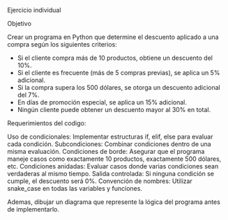 Ejercicio individual

Objetivo

Crear un programa en Python que determine el descuento aplicado a una compra según los siguientes criterios:
- Si el cliente compra más de 10 productos, obtiene un descuento del 10%.
- Si el cliente es frecuente (más de 5 compras previas), se aplica un 5% adicional.
- Si la compra supera los 500 dólares, se otorga un descuento adicional del 7%.
- En días de promoción especial, se aplica un 15% adicional.
- Ningún cliente puede obtener un descuento mayor al 30% en total.

Requerimientos del codigo:

Uso de condicionales: Implementar estructuras if, elif, else para evaluar cada condición.
Subcondiciones: Combinar condiciones dentro de una misma evaluación.
Condiciones de borde: Asegurar que el programa maneje casos como exactamente 10 productos, exactamente 500 dólares, etc.
Condiciones anidadas: Evaluar casos donde varias condiciones sean verdaderas al mismo tiempo.
Salida controlada: Si ninguna condición se cumple, el descuento será 0%.
Convención de nombres: Utilizar snake_case en todas las variables y funciones.

Ademas, dibujar un diagrama que represente la lógica del programa antes de implementarlo.
